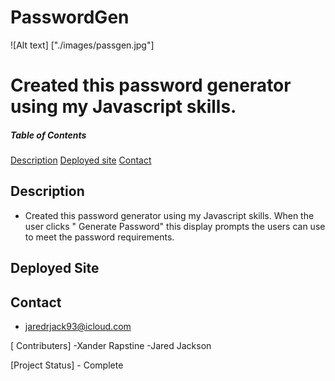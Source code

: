 # PasswordGen
![Alt text] ["./images/passgen.jpg"]

# Created this password generator using my Javascript skills. 

##### Table of Contents
[Description](#description)
[Deployed site](#deployedsite)
[Contact](#contact)
## Description
- Created this password generator using my Javascript skills. When the user clicks " Generate Password" this display prompts the users can use to meet the password requirements.
## Deployed Site

## Contact
- jaredrjack93@icloud.com

[ Contributers]
-Xander Rapstine
-Jared Jackson

[Project Status] - Complete